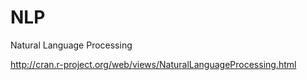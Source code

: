 NLP
===

Natural Language Processing

http://cran.r-project.org/web/views/NaturalLanguageProcessing.html


